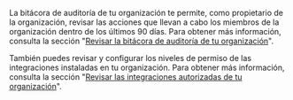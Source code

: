 La bitácora de auditoría de tu organización te permite, como propietario de la organización, revisar las acciones que llevan a cabo los miembros de la organización dentro de los últimos 90 días. Para obtener más información, consulta la sección "[Revisar la bitácora de auditoría de tu organización](/organizations/keeping-your-organization-secure/reviewing-the-audit-log-for-your-organization)".

También puedes revisar y configurar los niveles de permiso de las integraciones instaladas en tu organización. Para obtener más información, consulta la sección "[Revisar las integraciones autorizadas de tu organización](/organizations/keeping-your-organization-secure/reviewing-your-organizations-installed-integrations)".
